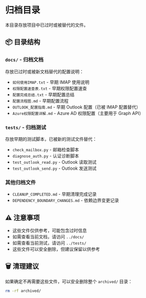 # 归档目录

本目录存放项目中已过时或被替代的文件。

## 📦 目录结构

### `docs/` - 归档文档
存放已过时或被新文档替代的配置说明：
- `如何使用IMAP.txt` - 早期 IMAP 使用说明
- `权限配置速查表.txt` - 早期权限配置速查
- `配置完成总结.txt` - 早期配置总结
- `配置流程图.md` - 早期配置流程
- `OUTLOOK_配置指南.md` - 早期 Outlook 配置（已被 IMAP 配置替代）
- `Azure权限配置详解.md` - Azure AD 权限配置（主要用于 Graph API）

### `tests/` - 归档测试
存放早期的测试脚本，已被新的测试文件替代：
- `check_mailbox.py` - 邮箱检查脚本
- `diagnose_auth.py` - 认证诊断脚本
- `test_outlook_read.py` - Outlook 读取测试
- `test_outlook_send.py` - Outlook 发送测试

### 其他归档文件
- `CLEANUP_COMPLETED.md` - 早期清理完成记录
- `DEPENDENCY_BOUNDARY_CHANGES.md` - 依赖边界变更记录

## ⚠️ 注意事项

- 这些文件仅供参考，可能包含过时信息
- 如需查看当前文档，请访问 `../docs/`
- 如需查看当前测试，请访问 `../tests/`
- 这些文件可以安全删除，但建议保留以供参考

## 🗑️ 清理建议

如果确定不再需要这些文件，可以安全删除整个 `archived/` 目录：
```bash
rm -rf archived/
```

